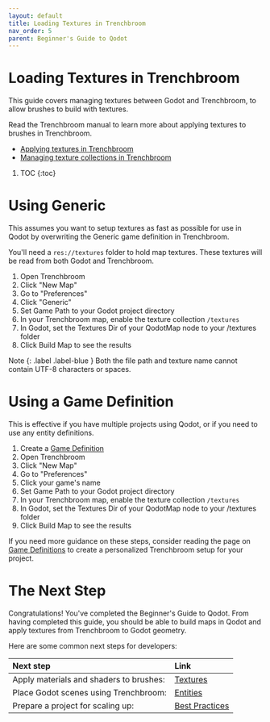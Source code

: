 ```yaml
---
layout: default
title: Loading Textures in Trenchbroom
nav_order: 5
parent: Beginner's Guide to Qodot 
---
```


# Loading Textures in Trenchbroom

This guide covers managing textures between Godot and Trenchbroom, to allow brushes to build with textures.

Read the Trenchbroom manual to learn more about applying textures to brushes in Trenchbroom.
- [Applying textures in Trenchbroom](https://trenchbroom.github.io/manual/latest/#working_with_textures)
- [Managing texture collections in Trenchbroom](https://trenchbroom.github.io/manual/latest/#texture_management)

1. TOC
{:toc}

# Using Generic

This assumes you want to setup textures as fast as possible for use in Qodot by overwriting the Generic game definition in Trenchbroom.

You'll need a `res://textures` folder to hold map textures. These textures will be read from both Godot and Trenchbroom.

1. Open Trenchbroom
2. Click "New Map"
3. Go to "Preferences"
4. Click "Generic"
5. Set Game Path to your Godot project directory
6. In your Trenchbroom map, enable the texture collection `/textures`
7. In Godot, set the Textures Dir of your QodotMap node to your /textures folder
8. Click Build Map to see the results

Note
{: .label .label-blue }
Both the file path and texture name cannot contain UTF-8 characters or spaces.

# Using a Game Definition

This is effective if you have multiple projects using Qodot, or if you need to use any entity definitions.

1. Create a [Game Definition](../entities/game-definition.html)
2. Open Trenchbroom
3. Click "New Map"
4. Go to "Preferences"
5. Click your game's name
6. Set Game Path to your Godot project directory
7. In your Trenchbroom map, enable the texture collection `/textures`
8. In Godot, set the Textures Dir of your QodotMap node to your /textures folder
9. Click Build Map to see the results

If you need more guidance on these steps, consider reading the page on [Game Definitions](../entities/game-definition.html) to create a personalized Trenchbroom setup for your project.

# The Next Step

Congratulations! You've completed the Beginner's Guide to Qodot. From having completed this guide, you should be able to build maps in Qodot and apply textures from Trenchbroom to Godot geometry.

Here are some common next steps for developers:

| Next step | Link |
| :------------------------------------------------------------------ | :------------------------- |
| Apply materials and shaders to brushes: | [Textures](../materials.md) |
| Place Godot scenes using Trenchbroom: | [Entities](../entities) |
| Prepare a project for scaling up: | [Best Practices](../best-practices.md) |
